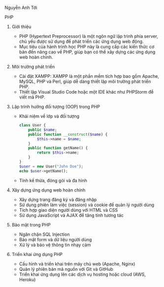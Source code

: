 Nguyễn Anh Tới

PHP

1. Giới thiệu
   - PHP (Hypertext Preprocessor) là một ngôn ngữ lập trình phía server, chủ yếu được sử dụng để phát triển các ứng dụng web động.
   - Mục tiêu của hành trình học PHP này là cung cấp các kiến thức cơ bản đến nâng cao về PHP, giúp bạn có thể xây dựng các ứng dụng web hoàn chỉnh.

2. Môi trường phát triển
   - Cài đặt XAMPP: XAMPP là một phần mềm tích hợp bao gồm Apache, MySQL, PHP và Perl, giúp dễ dàng thiết lập môi trường phát triển PHP.
   - Thiết lập Visual Studio Code hoặc một IDE khác như PHPStorm để viết mã PHP.

3. Lập trình hướng đối tượng (OOP) trong PHP
   - Khái niệm về lớp và đối tượng
     ```php
     class User {
         public $name;
         public function __construct($name) {
             $this->name = $name;
         }
         public function getName() {
             return $this->name;
         }
     }
     $user = new User("John Doe");
     echo $user->getName();
     ```
   - Tính kế thừa, đóng gói và đa hình

4. Xây dựng ứng dụng web hoàn chỉnh
   - Xây dựng trang đăng ký và đăng nhập
   - Sử dụng phiên làm việc (session) và cookie để quản lý người dùng
   - Tích hợp giao diện người dùng với HTML và CSS
   - Sử dụng JavaScript và AJAX để tăng tính tương tác

5. Bảo mật trong PHP
   - Ngăn chặn SQL Injection
   - Bảo mật form và dữ liệu người dùng
   - Xử lý và bảo vệ thông tin nhạy cảm

6. Triển khai ứng dụng PHP
    - Cấu hình và triển khai trên máy chủ web (Apache, Nginx)
    - Quản lý phiên bản mã nguồn với Git và GitHub
    - Triển khai ứng dụng lên các dịch vụ hosting hoặc cloud (AWS, Heroku)
